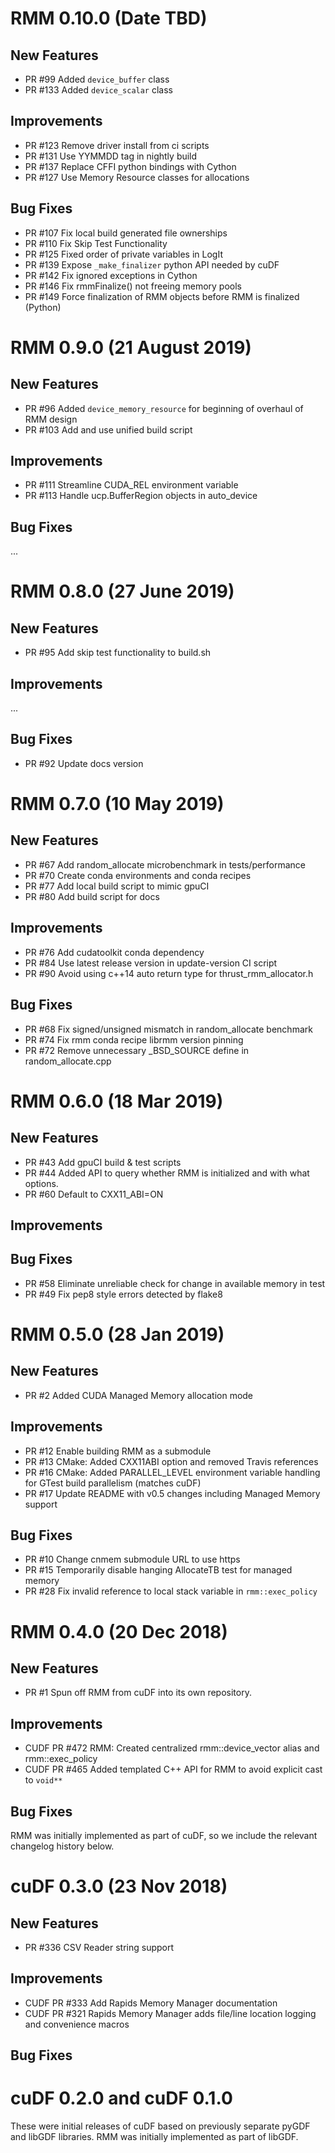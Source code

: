 # RMM 0.10.0 (Date TBD)

## New Features

 - PR #99 Added `device_buffer` class
 - PR #133 Added `device_scalar` class

## Improvements

 - PR #123 Remove driver install from ci scripts
 - PR #131 Use YYMMDD tag in nightly build
 - PR #137 Replace CFFI python bindings with Cython
 - PR #127 Use Memory Resource classes for allocations

## Bug Fixes

 - PR #107 Fix local build generated file ownerships
 - PR #110 Fix Skip Test Functionality
 - PR #125 Fixed order of private variables in LogIt
 - PR #139 Expose `_make_finalizer` python API needed by cuDF
 - PR #142 Fix ignored exceptions in Cython
 - PR #146 Fix rmmFinalize() not freeing memory pools
 - PR #149 Force finalization of RMM objects before RMM is finalized (Python)


# RMM 0.9.0 (21 August 2019)

## New Features

 - PR #96 Added `device_memory_resource` for beginning of overhaul of RMM design
 - PR #103 Add and use unified build script

## Improvements

 - PR #111 Streamline CUDA_REL environment variable
 - PR #113 Handle ucp.BufferRegion objects in auto_device

## Bug Fixes

   ...


# RMM 0.8.0 (27 June 2019)

## New Features

 - PR #95 Add skip test functionality to build.sh

## Improvements

   ...

## Bug Fixes

 - PR #92 Update docs version


# RMM 0.7.0 (10 May 2019)

## New Features

 - PR #67 Add random_allocate microbenchmark in tests/performance
 - PR #70 Create conda environments and conda recipes
 - PR #77 Add local build script to mimic gpuCI
 - PR #80 Add build script for docs

## Improvements

- PR #76 Add cudatoolkit conda dependency
- PR #84 Use latest release version in update-version CI script
- PR #90 Avoid using c++14 auto return type for thrust_rmm_allocator.h

## Bug Fixes

 - PR #68 Fix signed/unsigned mismatch in random_allocate benchmark
 - PR #74 Fix rmm conda recipe librmm version pinning
 - PR #72 Remove unnecessary _BSD_SOURCE define in random_allocate.cpp


# RMM 0.6.0 (18 Mar 2019)

## New Features

 - PR #43 Add gpuCI build & test scripts
 - PR #44 Added API to query whether RMM is initialized and with what options.
 - PR #60 Default to CXX11_ABI=ON

## Improvements

## Bug Fixes

 - PR #58 Eliminate unreliable check for change in available memory in test
 - PR #49 Fix pep8 style errors detected by flake8


# RMM 0.5.0 (28 Jan 2019)

## New Features

 - PR #2 Added CUDA Managed Memory allocation mode

## Improvements

 - PR #12 Enable building RMM as a submodule
 - PR #13 CMake: Added CXX11ABI option and removed Travis references
 - PR #16 CMake: Added PARALLEL_LEVEL environment variable handling for GTest build parallelism (matches cuDF)
 - PR #17 Update README with v0.5 changes including Managed Memory support

## Bug Fixes

 - PR #10 Change cnmem submodule URL to use https
 - PR #15 Temporarily disable hanging AllocateTB test for managed memory
 - PR #28 Fix invalid reference to local stack variable in `rmm::exec_policy`


# RMM 0.4.0 (20 Dec 2018)

## New Features

- PR #1 Spun off RMM from cuDF into its own repository.

## Improvements

- CUDF PR #472 RMM: Created centralized rmm::device_vector alias and rmm::exec_policy
- CUDF PR #465 Added templated C++ API for RMM to avoid explicit cast to `void**`

## Bug Fixes


RMM was initially implemented as part of cuDF, so we include the relevant changelog history below.

# cuDF 0.3.0 (23 Nov 2018)

## New Features

 - PR #336 CSV Reader string support

## Improvements

 - CUDF PR #333 Add Rapids Memory Manager documentation
 - CUDF PR #321 Rapids Memory Manager adds file/line location logging and convenience macros

## Bug Fixes


# cuDF 0.2.0 and cuDF 0.1.0

These were initial releases of cuDF based on previously separate pyGDF and libGDF libraries. RMM was initially implemented as part of libGDF.

